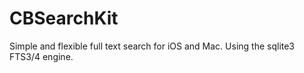 CBSearchKit
===========

Simple and flexible full text search for iOS and Mac. Using the sqlite3 FTS3/4 engine.
